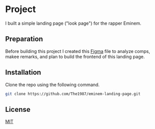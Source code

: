 # Project

I built a simple landing page ("look page") for the rapper Eminem.


## Preparation

Before building this project I created this [Figma](https://www.figma.com/file/IfWhbR4gnhwPI3TdltBxMa/UMG-FED-Project---Eminem?type=design&node-id=0-1&t=cdoLq2LcbaXLhjZw-0) file to analyze comps, makee remarks, and plan to build the frontend of this landing page.


## Installation

Clone the repo using the following command.

```bash
git clone https://github.com/The1987/eminem-landing-page.git
```

## License

[MIT](https://choosealicense.com/licenses/mit/)